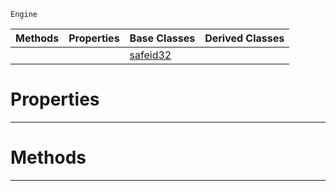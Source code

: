  `Engine`

|Methods|Properties|Base Classes|Derived Classes|
|---|---|---|---|
| | |[safeid32](https://github.com/zeroengineteam/ZeroDocs/blob/master/code_reference/class_reference/safeid32.markdown)| |


 #  Properties


---  
 #  Methods


---  
 

 